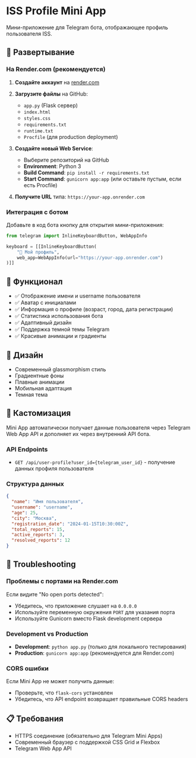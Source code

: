 # ISS Profile Mini App

Мини-приложение для Telegram бота, отображающее профиль пользователя ISS.

## 🚀 Развертывание

### На Render.com (рекомендуется)

1. **Создайте аккаунт** на [render.com](https://render.com)

2. **Загрузите файлы** на GitHub:
   - `app.py` (Flask сервер)
   - `index.html`
   - `styles.css`
   - `requirements.txt`
   - `runtime.txt`
   - `Procfile` (для production deployment)

3. **Создайте новый Web Service**:
   - Выберите репозиторий на GitHub
   - **Environment**: Python 3
   - **Build Command**: `pip install -r requirements.txt`
   - **Start Command**: `gunicorn app:app` (или оставьте пустым, если есть Procfile)

4. **Получите URL** типа: `https://your-app.onrender.com`

### Интеграция с ботом

Добавьте в код бота кнопку для открытия мини-приложения:

```python
from telegram import InlineKeyboardButton, WebAppInfo

keyboard = [[InlineKeyboardButton(
    "👤 Мой профиль", 
    web_app=WebAppInfo(url="https://your-app.onrender.com")
)]]
```

## 📱 Функционал

- ✅ Отображение имени и username пользователя
- ✅ Аватар с инициалами
- ✅ Информация о профиле (возраст, город, дата регистрации)
- ✅ Статистика использования бота
- ✅ Адаптивный дизайн
- ✅ Поддержка темной темы Telegram
- ✅ Красивые анимации и градиенты

## 🎨 Дизайн

- Современный glassmorphism стиль
- Градиентные фоны
- Плавные анимации
- Мобильная адаптация
- Темная тема

## 🔧 Кастомизация

Mini App автоматически получает данные пользователя через Telegram Web App API и дополняет их через внутренний API бота.

### API Endpoints

- `GET /api/user-profile?user_id={telegram_user_id}` - получение данных профиля пользователя

### Структура данных

```json
{
  "name": "Имя пользователя",
  "username": "username",
  "age": 25,
  "city": "Москва",
  "registration_date": "2024-01-15T10:30:00Z",
  "total_reports": 15,
  "active_reports": 3,
  "resolved_reports": 12
}
```

## 🐛 Troubleshooting

### Проблемы с портами на Render.com
Если видите "No open ports detected":
- Убедитесь, что приложение слушает на `0.0.0.0`
- Используйте переменную окружения `PORT` для указания порта
- Используйте Gunicorn вместо Flask development сервера

### Development vs Production
- **Development**: `python app.py` (только для локального тестирования)
- **Production**: `gunicorn app:app` (рекомендуется для Render.com)

### CORS ошибки
Если Mini App не может получить данные:
- Проверьте, что `flask-cors` установлен
- Убедитесь, что API endpoint возвращает правильные CORS headers

## 📋 Требования

- HTTPS соединение (обязательно для Telegram Mini Apps)
- Современный браузер с поддержкой CSS Grid и Flexbox
- Telegram Web App API
